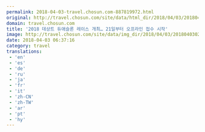 ```yaml
---
permalink: 2018-04-03-travel.chosun.com-887819972.html
original: http://travel.chosun.com/site/data/html_dir/2018/04/03/2018040302151.html
domain: travel.chosun.com
title: '2018 데상트 듀애슬론 레이스 개최… 21일부터 오프라인 접수 시작'
image: http://travel.chosun.com/site/data/img_dir/2018/04/03/2018040302077_0.jpg
date: 2018-04-03 06:37:16
category: travel
translations: 
 - 'en'
 - 'es'
 - 'de'
 - 'ru'
 - 'ja'
 - 'fr'
 - 'it'
 - 'zh-CN'
 - 'zh-TW'
 - 'ar'
 - 'pt'
 - 'hy'
---
```



